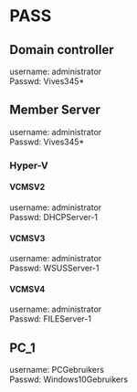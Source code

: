 # PASS

## Domain controller

username: administrator  
Passwd: Vives345\*

## Member Server

username: administrator  
Passwd: Vives345\*

### Hyper-V

#### VCMSV2

username: administrator  
Passwd: DHCPServer-1

#### VCMSV3

username: administrator  
Passwd: WSUSServer-1

#### VCMSV4

username: administrator  
Passwd: FILEServer-1

## PC\_1

username: PCGebruikers  
Passwd: Windows10Gebruikers



